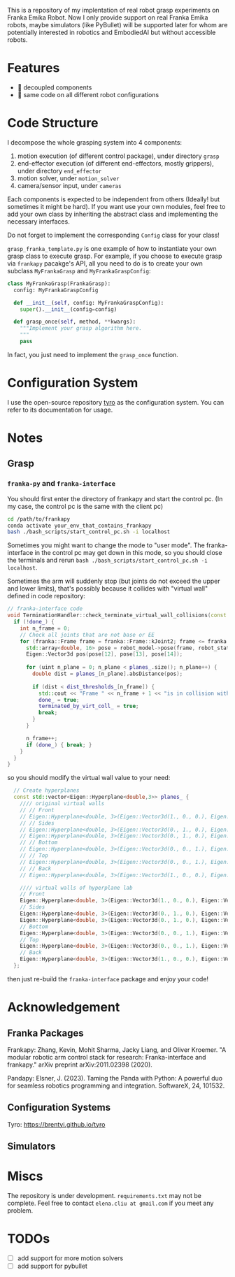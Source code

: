 This is a repository of my implentation of real robot grasp experiments on Franka Emika Robot. Now I only provide support on real Franka Emika robots, maybe simulators (like PyBullet) will be supported later for whom are potentially interested in robotics and EmbodiedAI but without accessible robots.

# Features

- 🌟 decoupled components
- 🌟 same code on all different robot configurations

# Code Structure

I decompose the whole grasping system into 4 components:

1. motion execution (of different control package), under directory `grasp`
2. end-effector execution (of different end-effectors, mostly grippers), under directory `end_effector`
3. motion solver, under `motion_solver`
4. camera/sensor input, under `cameras`

Each components is expected to be independent from others (Ideally! but sometimes it might be hard). If you want use your own modules, feel free to add your own class by inheriting the abstract class and implementing the necessary interfaces. 

Do not forget to implement the corresponding `Config` class for your class!

`grasp_franka_template.py` is one example of how to instantiate your own grasp class to execute grasp. For example, if you choose to execute grasp via `frankapy` pacakge's API, all you need to do is to create your own subclass `MyFrankaGrasp` and `MyFrankaGraspConfig`:


```python
class MyFrankaGrasp(FrankaGrasp):
  config: MyFrankaGraspConfig

  def __init__(self, config: MyFrankaGraspConfig):
    super().__init__(config=config)

  def grasp_once(self, method, **kwargs):
    """Implement your grasp algorithm here.
    """
    pass
```

In fact, you just need to implement the `grasp_once` function.

# Configuration System

I use the open-source repository [tyro](https://github.com/brentyi/tyro) as the configuration system. You can refer to its documentation for usage.

# Notes


## Grasp

### `franka-py` and `franka-interface`

You should first enter the directory of frankapy and start the control pc. (In my case, the control pc is the same with the client pc)

```bash
cd /path/to/frankapy
conda activate your_env_that_contains_frankapy
bash ./bash_scripts/start_control_pc.sh -i localhost
```

Sometimes you might want to change the mode to "user mode". The franka-interface in the control pc may get down in this mode, so you should close the terminals and rerun `bash ./bash_scripts/start_control_pc.sh -i localhost`.

Sometimes the arm will suddenly stop (but joints do not exceed the upper and lower limits), that's possibly because it collides with "virtual wall" defined in code repository:

```c++
// franka-interface code
void TerminationHandler::check_terminate_virtual_wall_collisions(const franka::RobotState &robot_state, franka::Model *robot_model) {
  if (!done_) {
    int n_frame = 0;
    // Check all joints that are not base or EE
    for (franka::Frame frame = franka::Frame::kJoint2; frame <= franka::Frame::kFlange; frame++) {
      std::array<double, 16> pose = robot_model->pose(frame, robot_state);
      Eigen::Vector3d pos(pose[12], pose[13], pose[14]);
    
      for (uint n_plane = 0; n_plane < planes_.size(); n_plane++) {
        double dist = planes_[n_plane].absDistance(pos);
        
        if (dist < dist_thresholds_[n_frame]) {
          std::cout << "Frame " << n_frame + 1 << "is in collision with wall" << n_plane << "with distance " << dist << std::endl;
          done_ = true;
          terminated_by_virt_coll_ = true;
          break;
        }
      }

      n_frame++;
      if (done_) { break; }
    }
  }
}
```

so you should modify the virtual wall value to your need:

```c++
  // Create hyperplanes
  const std::vector<Eigen::Hyperplane<double,3>> planes_ {
    //// original virtual walls
    // // Front
    // Eigen::Hyperplane<double, 3>(Eigen::Vector3d(1., 0., 0.), Eigen::Vector3d(0.75, 0., 0.)),
    // // Sides 
    // Eigen::Hyperplane<double, 3>(Eigen::Vector3d(0., 1., 0.), Eigen::Vector3d(0., 0.47, 0.)),
    // Eigen::Hyperplane<double, 3>(Eigen::Vector3d(0., 1., 0.), Eigen::Vector3d(0., -0.47, 0.)),
    // // Bottom
    // Eigen::Hyperplane<double, 3>(Eigen::Vector3d(0., 0., 1.), Eigen::Vector3d(0., 0., -0.015)),
    // // Top
    // Eigen::Hyperplane<double, 3>(Eigen::Vector3d(0., 0., 1.), Eigen::Vector3d(0., 0., 1.25)),
    // // Back
    // Eigen::Hyperplane<double, 3>(Eigen::Vector3d(1., 0., 0.), Eigen::Vector3d(-0.46, 0., 0.))

    //// virtual walls of hyperplane lab
    // Front
    Eigen::Hyperplane<double, 3>(Eigen::Vector3d(1., 0., 0.), Eigen::Vector3d(1.2, 0., 0.)),
    // Sides 
    Eigen::Hyperplane<double, 3>(Eigen::Vector3d(0., 1., 0.), Eigen::Vector3d(0., 0.8, 0.)),
    Eigen::Hyperplane<double, 3>(Eigen::Vector3d(0., 1., 0.), Eigen::Vector3d(0., -0.8, 0.)),
    // Bottom
    Eigen::Hyperplane<double, 3>(Eigen::Vector3d(0., 0., 1.), Eigen::Vector3d(0., 0., -0.015)),
    // Top
    Eigen::Hyperplane<double, 3>(Eigen::Vector3d(0., 0., 1.), Eigen::Vector3d(0., 0., 1.25)),
    // Back
    Eigen::Hyperplane<double, 3>(Eigen::Vector3d(1., 0., 0.), Eigen::Vector3d(-0.46, 0., 0.))
  };

```

then just re-build the `franka-interface` package and enjoy your code!

# Acknowledgement

## Franka Packages

Frankapy: Zhang, Kevin, Mohit Sharma, Jacky Liang, and Oliver Kroemer. "A modular robotic arm control stack for research: Franka-interface and frankapy." arXiv preprint arXiv:2011.02398 (2020).

Pandapy: Elsner, J. (2023). Taming the Panda with Python: A powerful duo for seamless robotics programming and integration. SoftwareX, 24, 101532.

## Configuration Systems
Tyro: https://brentyi.github.io/tyro

## Simulators


# Miscs

The repository is under development. `requirements.txt` may not be complete. Feel free to contact `elena.cliu at gmail.com` if you meet any problem.



# TODOs

- [ ] add support for more motion solvers
- [ ] add support for pybullet
